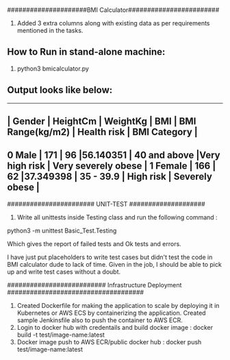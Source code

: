 #####################BMI Calculator########################
1. Added 3 extra columns along with existing data as per requirements mentioned in the tasks. 

How to Run in stand-alone machine:
---------------------------------
1.  python3 bmicalculator.py

Output looks like below:
-----------------------
----------------------------------------------------------------------------------------------------------
|   Gender | HeightCm  | WeightKg  | BMI      |    BMI Range(kg/m2) |   Health risk |   BMI Category      |
-----------------------------------------------------------------------------------------------------------
0    Male  |     171   |     96    |56.140351 |    40 and above     |Very high risk | Very severely obese | 
1  Female  |     166   |     62    |37.349398 |       35 - 39.9     |  High risk    |   Severely obese    |
-----------------------------------------------------------------------------------------------------------

####################### UNIT-TEST ####################
1. Write all unittests inside Testing class and run the following command :

python3 -m unittest Basic_Test.Testing

Which gives the report of failed tests and Ok tests and errors.

I have just put placeholders to write test cases but didn't test the code in BMI calculator dude to lack of time. Given in the job, I should be able to pick up and write test cases without a doubt.

########################## Infrastructure Deployment ####################################

1. Created Dockerfile for making the application to scale by deploying it in Kubernetes or AWS ECS by containerizing the application. Created sample Jenkinsfile also to push the container to AWS ECR.
2. Login to docker hub with credentails and build docker image : docker build -t test/image-name:latest
3. Docker image push to AWS ECR/public docker hub : docker push test/image-name:latest

